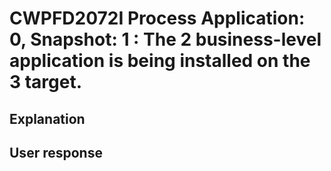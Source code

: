 # CWPFD2072I Process Application: 0, Snapshot: 1 : The 2 business-level application is being installed on the 3 target.

## Explanation

## User response